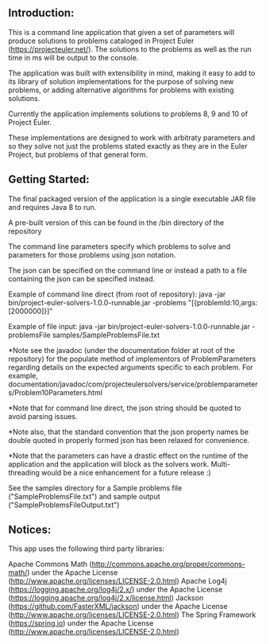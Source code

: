 

Introduction:
-------------

This is a command line application that given a set of parameters will produce solutions to problems cataloged in 
Project Euler (https://projecteuler.net/). The solutions to the problems as well as the run time in ms will be output
to the console.

The application was built with extensibility in mind, making it easy to add to its library of solution implementations 
for the purpose of solving new problems, or adding alternative algorithms for problems with existing solutions.

Currently the application implements solutions to problems 8, 9 and 10 of Project Euler.

These implementations are designed to work with arbitraty parameters and so they solve not just the problems stated
exactly as they are in the Euler Project, but problems of that general form.



Getting Started:
----------------

The final packaged version of the application is a single executable JAR file and requires Java 8 to run.

A pre-built version of this can be found in the /bin directory of the repository

The command line parameters specify which problems to solve and parameters for those problems using json notation.

The json can be specified on the command line or instead a path to a file containing the json can be specified instead.

Example of command line direct (from root of repository):
java -jar bin/project-euler-solvers-1.0.0-runnable.jar -problems "[{problemId:10,args:[2000000]}]"

Example of file input:
java -jar bin/project-euler-solvers-1.0.0-runnable.jar -problemsFile samples/SampleProblemsFile.txt

*Note see the javadoc (under the documentation folder at root of the repository) for the populate method of implementors 
of ProblemParameters regarding details on the expected arguments specific to each problem.
For example, documentation/javadoc/com/projecteulersolvers/service/problemparameters/Problem10Parameters.html

*Note that for command line direct, the json string should be quoted to avoid parsing issues.

*Note also, that the standard convention that the json property names be double quoted in properly formed json has been 
relaxed for convenience.

*Note that the parameters can have a drastic effect on the runtime of the application and the application will block as
the solvers work. Multi-threading would be a nice enhancement for a future release :)

See the samples directory for a Sample problems file ("SampleProblemsFile.txt") and sample output 
("SampleProblemsFileOutput.txt")



Notices:
--------

This app uses the following third party libraries:

Apache Commons Math (http://commons.apache.org/proper/commons-math/) under the Apache License (http://www.apache.org/licenses/LICENSE-2.0.html)
Apache Log4j (https://logging.apache.org/log4j/2.x/) under the Apache License (https://logging.apache.org/log4j/2.x/license.html)
Jackson (https://github.com/FasterXML/jackson) under the Apache License (http://www.apache.org/licenses/LICENSE-2.0.html)
The Spring Framework (https://spring.io) under the Apache License (http://www.apache.org/licenses/LICENSE-2.0.html)




